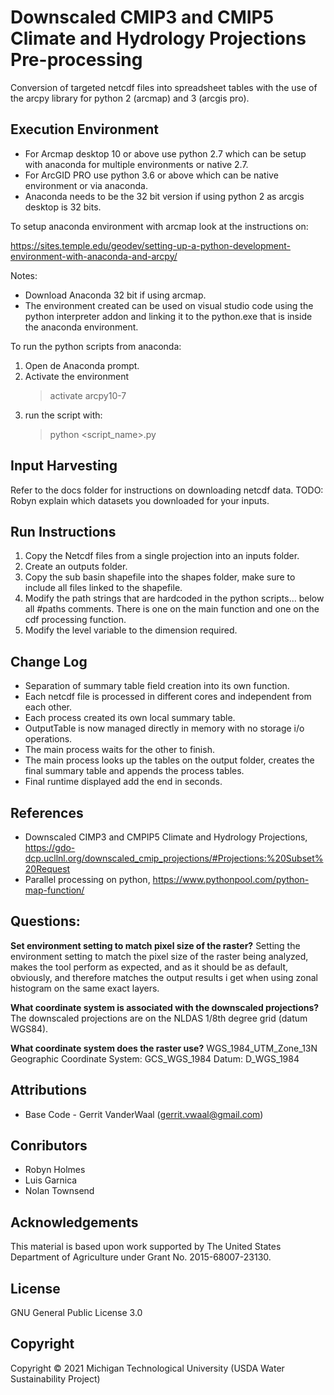 # Downscaled CMIP3 and CMIP5 Climate and Hydrology Projections Pre-processing
Conversion of targeted netcdf files into spreadsheet tables with the use of the arcpy library for python 2 (arcmap) and 3 (arcgis pro).

## Execution Environment
+ For Arcmap desktop 10 or above use python 2.7 which can be setup with anaconda for multiple environments or native 2.7.  
+ For ArcGID PRO use python 3.6 or above which can be native environment or via anaconda.  
+ Anaconda needs to be the 32 bit version if using python 2 as arcgis desktop is 32 bits.  

To setup anaconda environment with arcmap look at the instructions on:

https://sites.temple.edu/geodev/setting-up-a-python-development-environment-with-anaconda-and-arcpy/

Notes: 
+ Download Anaconda 32 bit if using arcmap.  
+ The environment created can be used on visual studio code using the python interpreter addon and linking it
  to the python.exe that is inside the anaconda environment.

To run the python scripts from anaconda:
1. Open de Anaconda prompt.
2. Activate the environment
    > activate arcpy10-7
5. run the script with:
    > python <script_name>.py

## Input Harvesting
Refer to the docs folder for instructions on downloading netcdf data.
TODO: Robyn explain which datasets you downloaded for your inputs.

## Run Instructions

1. Copy the Netcdf files from a single projection into an inputs folder.
2. Create an outputs folder.
3. Copy the sub basin shapefile into the shapes folder, make sure to include all files linked to the shapefile.
4. Modify the path strings that are hardcoded in the python scripts... below all #paths comments. There is one on the main function and one on the cdf processing function.
5. Modify the level variable to the dimension required.

## Change Log

+ Separation of summary table field creation into its own function.
+ Each netcdf file is processed in different cores and independent from each other.
+ Each process created its own local summary table.
+ OutputTable is now managed directly in memory with no storage i/o operations.
+ The main process waits for the other to finish.
+ The main process looks up the tables on the output folder, creates the final summary table and appends the process tables.
+ Final runtime displayed add the end in seconds.

## References

+ Downscaled CIMP3 and CMPIP5 Climate and Hydrology Projections, https://gdo-dcp.ucllnl.org/downscaled_cmip_projections/#Projections:%20Subset%20Request
+ Parallel processing on python, https://www.pythonpool.com/python-map-function/

## Questions:

**Set environment setting to match pixel size of the raster?**
Setting the environment setting to match the pixel size of the raster being analyzed, makes the tool perform as expected, and as it should be as default, obviously, and therefore matches the output results i get when using zonal histogram on the same exact layers.

**What coordinate system is associated with the downscaled projections?**
The downscaled projections are on the NLDAS 1/8th degree grid (datum WGS84).

**What coordinate system does the raster use?**
WGS_1984_UTM_Zone_13N
Geographic Coordinate System:	GCS_WGS_1984
Datum: 	D_WGS_1984

## Attributions
 + Base Code - Gerrit VanderWaal (gerrit.vwaal@gmail.com)   

## Conributors  
 + Robyn Holmes
 + Luis Garnica
 + Nolan Townsend

## Acknowledgements
This material is based upon work supported by The United States Department of Agriculture under Grant No. 2015-68007-23130.

## License
GNU General Public License 3.0

## Copyright
Copyright © 2021 Michigan Technological University (USDA Water Sustainability Project)




